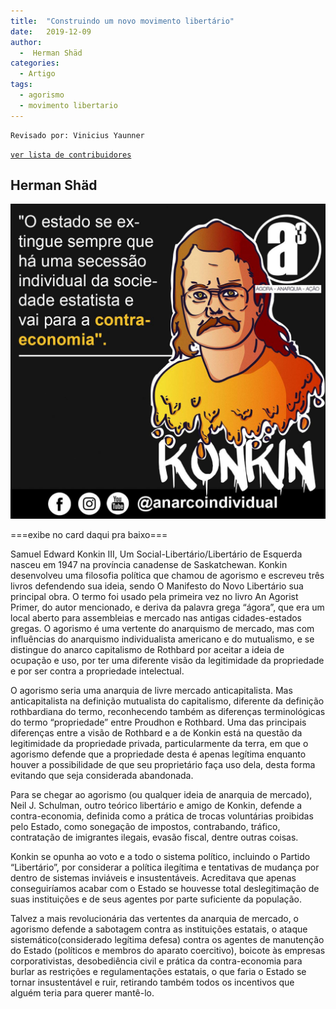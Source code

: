```yaml
---
title:  "Construindo um novo movimento libertário"
date:   2019-12-09
author:
  -  Herman Shäd
categories:
  - Artigo
tags:
  - agorismo
  - movimento libertario
---
```

```
Revisado por: Vinicius Yaunner
```
[```ver lista de contribuidores```](/about/#contribuidores)


## Herman Shäd

![/stuff/konkin-citacao.jpg](/stuff/konkin-citacao.jpg)

===exibe no card daqui pra baixo===


Samuel Edward Konkin III, Um Social-Libertário/Libertário de Esquerda nasceu em 1947 na província canadense de Saskatchewan. Konkin desenvolveu uma filosofia política que chamou de agorismo e escreveu três livros defendendo sua ideia, sendo O Manifesto do Novo Libertário sua principal obra. O termo foi usado pela primeira vez no livro An Agorist Primer, do autor mencionado, e deriva da palavra grega “ágora”, que era um local aberto para assembleias e mercado nas antigas cidades-estados gregas. O agorismo é uma vertente do anarquismo de mercado, mas com influências do anarquismo individualista americano e do mutualismo, e se distingue do anarco capitalismo de Rothbard por aceitar a ideia de ocupação e uso, por ter uma diferente visão da legitimidade da propriedade e por ser contra a propriedade intelectual.

O agorismo seria uma anarquia de livre mercado anticapitalista. Mas anticapitalista na definição mutualista do capitalismo, diferente da definição rothbardiana do termo, reconhecendo também as diferenças terminológicas do termo “propriedade” entre Proudhon e Rothbard. Uma das principais diferenças entre a visão de Rothbard e a de Konkin está na questão da legitimidade da propriedade privada, particularmente da terra, em que o agorismo defende que a propriedade desta é apenas legítima enquanto houver a possibilidade de que seu proprietário faça uso dela, desta forma evitando que seja considerada abandonada.

Para se chegar ao agorismo (ou qualquer ideia de anarquia de mercado), Neil J. Schulman, outro teórico libertário e amigo de Konkin, defende a contra-economia, definida como a prática de trocas voluntárias proibidas pelo Estado, como sonegação de impostos, contrabando, tráfico, contratação de imigrantes ilegais, evasão fiscal, dentre outras coisas.

Konkin se opunha ao voto e a todo o sistema político, incluindo o Partido “Libertário”, por considerar a política ilegítima e tentativas de mudança por dentro de sistemas inviáveis e insustentáveis. Acreditava que apenas conseguiríamos acabar com o Estado se houvesse total deslegitimação de suas instituições e de seus agentes por parte suficiente da população.

Talvez a mais revolucionária das vertentes da anarquia de mercado, o agorismo defende a sabotagem contra as instituições estatais, o ataque sistemático(considerado legítima defesa) contra os agentes de manutenção do Estado (políticos e membros do aparato coercitivo), boicote às empresas corporativistas, desobediência civil e prática da contra-economia para burlar as restrições e regulamentações estatais, o que faria o Estado se tornar insustentável e ruir, retirando também todos os incentivos que alguém teria para querer mantê-lo.
